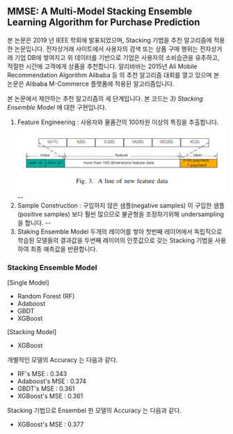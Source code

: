 ## MMSE: A Multi-Model Stacking Ensemble Learning Algorithm for Purchase Prediction

본 논문은 2019 년 IEEE 학회에 발표되었으며, Stacking 기법을 추천 알고리즘에 적용한 논문입니다. 
전자상거래 사이트에서 사용자의 검색 또는 상품 구매 행위는 전자상거래 기업 DB에 쌓여지고 위 데이터를 기반으로 기업은 사용자의 소비습관을 유추하고, 적절한 시간에 고객에게 상품을 추천합니다. 알리바바는 2015년 Ali Mobile Recommendation Algorithm Alibaba 등 의 추천 알고리즘 대회를 열고 있으며 본 논문은 Alibaba M-Commerce 플랫폼에 적용된 알고리즘입니다.  

본 논문에서 제안하는 추천 알고리즘의 세 단계입니다. 
본 코드는 *3) Stacking Ensemble Model* 에 대한 구현입니다.

1) Feature Engineering : 사용자와 물품간의 100차원 이상의 특징을 추출합니다. 
![Alt text](./res/ensemble_features.png "Ensemble Feature")
--
2) Sample Construction : 구입하지 않은 샘플(negative samples) 이 구입한 샘플(positive samples) 보다 훨씬 많으므로 불균형을 조정하기위해 undersampling 을 합니다.
--
3) Staking Ensemble Model 두개의 레이어를 쌓아 첫번째 레이어에서 독립적으로 학습된 모델들의 결과값을 두번째 레이어의 인풋값으로 갖는 Stacking 기법을 사용하여 최종 예측값을 반환합니다.

### Stacking Ensemble Model

[Single Model] 
- Random Forest (RF)
- Adaboost
- GBDT
- XGBoost

[Stacking Model]
- XGBoost

개별적인 모델의 Accuracy 는 다음과 같다.

- RF's MSE : 0.343
- Adaboost's MSE : 0.374
- GBDT's MSE : 0.361
- XGBoost's MSE : 0.361

Stacking 기법으로 Ensembel 한 모델의 Accuracy 는 다음과 같다.

- XGBoost's MSE : 0.377

